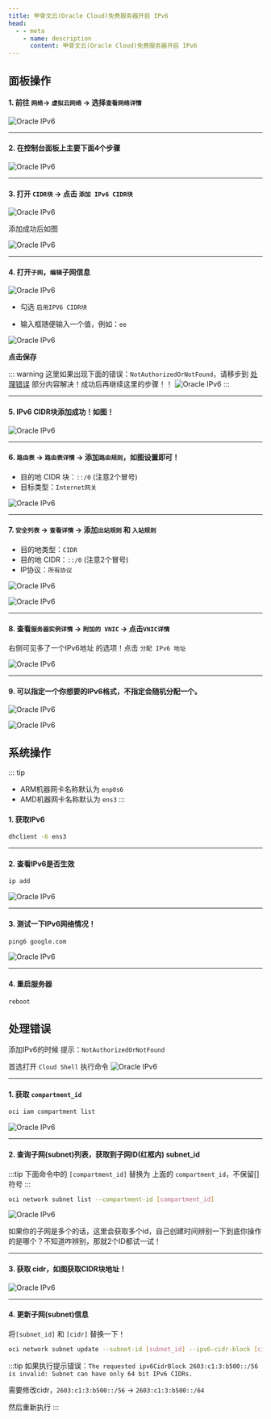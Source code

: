 ```yaml
---
title: 甲骨文云(Oracle Cloud)免费服务器开启 IPv6
head:
  - - meta
    - name: description
      content: 甲骨文云(Oracle Cloud)免费服务器开启 IPv6
---
```


## 面板操作

#### **1. 前往 `网络`-> `虚拟云网络` -> 选择`查看网络详情`**

![Oracle IPv6](https://i.theovan.cn/docs/202406231818861.png)

---

#### **2. 在控制台面板上主要下面4个步骤**

![Oracle IPv6](https://i.theovan.cn/docs/202406231819553.png)

---

#### **3. 打开 `CIDR块` -> 点击 `添加 IPv6 CIDR块`**

![Oracle IPv6](https://i.theovan.cn/docs/202406231820587.png)

添加成功后如图

![Oracle IPv6](https://i.theovan.cn/docs/202406231821399.png)

---

#### **4. 打开`子网`，`编辑`子网信息**

![Oracle IPv6](https://i.theovan.cn/docs/202406231822211.png)

- 勾选 `启用IPV6 CIDR块`

- 输入框随便输入一个值，例如：`ee`

![Oracle IPv6](https://i.theovan.cn/docs/202406231823342.png)

**点击保存**

::: warning
这里如果出现下面的错误：`NotAuthorizedOrNotFound`，请移步到 [处理错误](#处理错误) 部分内容解决！成功后再继续这里的步骤！！
![Oracle IPv6](https://i.theovan.cn/docs/202406231824668.png)
:::

---

#### **5. IPv6 CIDR块添加成功！如图！**

![Oracle IPv6](https://i.theovan.cn/docs/202406231827273.png)

---

#### **6. `路由表` -> `路由表详情` -> 添加`路由规则`，如图设置即可！**

- 目的地 CIDR 块：`::/0` (注意2个冒号)
- 目标类型：`Internet网关`

![Oracle IPv6](https://i.theovan.cn/docs/202406231831909.png)

---

#### **7. `安全列表` -> `查看详情` -> 添加`出站规则` 和 `入站规则`**

- 目的地类型：`CIDR`
- 目的地 CIDR：`::/0` (注意2个冒号)
- IP协议：`所有协议`

![Oracle IPv6](https://i.theovan.cn/docs/202406231831385.png)

![Oracle IPv6](https://i.theovan.cn/docs/202406231831626.png)

---

#### **8. 查看`服务器实例详情` -> `附加的 VNIC` -> 点击`VNIC详情`**

右侧可见多了一个IPv6地址 的选项！点击 `分配 IPv6 地址`

![Oracle IPv6](https://i.theovan.cn/docs/202406231832850.png)

---

#### **9. 可以指定一个你想要的IPv6格式，不指定会随机分配一个。**

![Oracle IPv6](https://i.theovan.cn/docs/202406231833826.png)

![Oracle IPv6](https://i.theovan.cn/docs/202406231833883.png)

## 系统操作

::: tip

- ARM机器网卡名称默认为 `enp0s6`
- AMD机器网卡名称默认为 `ens3`
  :::

#### 1. 获取IPv6

```sh
dhclient -6 ens3
```

---

#### 2. 查看IPv6是否生效

```sh
ip add
```

![Oracle IPv6](https://i.theovan.cn/docs/202406231836653.png)

---

#### 3. 测试一下IPv6网络情况！

```sh
ping6 google.com
```

![Oracle IPv6](https://i.theovan.cn/docs/202406231837145.png)

---

#### 4. 重启服务器

```sh
reboot
```

## 处理错误

添加IPv6的时候 提示：`NotAuthorizedOrNotFound`

首选打开 `Cloud Shell` 执行命令
![Oracle IPv6](https://i.theovan.cn/docs/202406231844976.png)

---

#### 1. 获取 `compartment_id`

```sh
oci iam compartment list
```

![Oracle IPv6](https://i.theovan.cn/docs/202406231844994.png)

---

#### 2. 查询子网(subnet)列表，获取到子网ID(红框内) subnet_id

:::tip
下面命令中的 `[compartment_id]` 替换为 上面的 `compartment_id`，不保留[]符号
:::

```sh
oci network subnet list --compartment-id [compartment_id]
```

![Oracle IPv6](https://i.theovan.cn/docs/202406231846849.png)

如果你的子网是多个的话，这里会获取多个id，自己创建时间辨别一下到底你操作的是哪个？不知道咋辨别，那就2个ID都试一试！

---

#### 3. 获取 cidr，如图获取CIDR块地址！

![Oracle IPv6](https://i.theovan.cn/docs/202406231846612.png)

---

#### 4. 更新子网(subnet)信息

将`[subnet_id]` 和 `[cidr]` 替换一下！

```sh
oci network subnet update --subnet-id [subnet_id] --ipv6-cidr-block [cidr]
```

:::tip
如果执行提示错误：`The requested ipv6CidrBlock 2603:c1:3:b500::/56 is invalid: Subnet can have only 64 bit IPv6 CIDRs.`

需要修改cidr，`2603:c1:3:b500::/56` -> `2603:c1:3:b500::/64`

然后重新执行
:::
